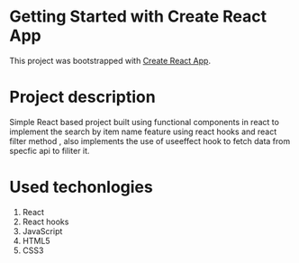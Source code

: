 # Getting Started with Create React App

This project was bootstrapped with [Create React App](https://github.com/facebook/create-react-app).


# Project description

Simple React based project built using functional components in react to implement the search by item name feature using react hooks and react filter method , also implements the use of useeffect hook to fetch data from specfic api to filiter it.

# Used techonlogies
1. React
2. React hooks
3. JavaScript
3. HTML5
4. CSS3
